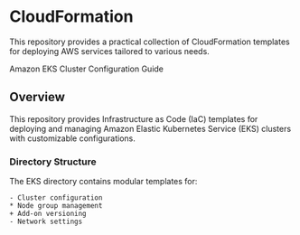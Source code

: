 # CloudFormation
This repository provides a practical collection of CloudFormation templates for deploying AWS services tailored to various needs.

Amazon EKS Cluster Configuration Guide

## Overview

This repository provides Infrastructure as Code (IaC) templates for deploying and managing Amazon Elastic Kubernetes Service (EKS) clusters with customizable configurations.

### Directory Structure

The EKS directory contains modular templates for:

    - Cluster configuration
    * Node group management
    + Add-on versioning
    - Network settings
